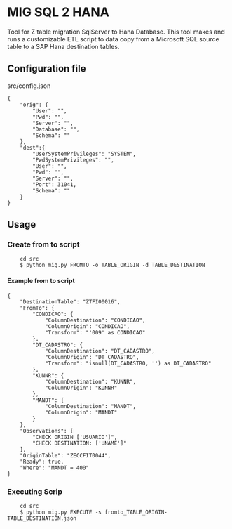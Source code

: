 # MIG SQL 2 HANA
Tool for Z table migration SqlServer to Hana Database.
This tool makes and runs a customizable ETL script to data copy from a Microsoft SQL source table to a SAP Hana destination tables.

## Configuration file
src/config.json
```
{
    "orig": {
        "User": "",
        "Pwd": "",
        "Server": "",
        "Database": "",
        "Schema": ""
    },
    "dest":{
        "UserSystemPrivileges": "SYSTEM",
        "PwdSystemPrivileges": "",
        "User": "",
        "Pwd": "",
        "Server": "",
        "Port": 31041,
        "Schema": ""
    }
}
```

## Usage

### Create from to script
```
    cd src
    $ python mig.py FROMTO -o TABLE_ORIGIN -d TABLE_DESTINATION
```

#### Example from to script
```
{
    "DestinationTable": "ZTFI00016",
    "FromTo": {
        "CONDICAO": {
            "ColumnDestination": "CONDICAO",
            "ColumnOrigin": "CONDICAO",
            "Transform": "'009' as CONDICAO"
        },
        "DT_CADASTRO": {
            "ColumnDestination": "DT_CADASTRO",
            "ColumnOrigin": "DT_CADASTRO",
            "Transform": "isnull(DT_CADASTRO, '') as DT_CADASTRO"
        },
        "KUNNR": {
            "ColumnDestination": "KUNNR",
            "ColumnOrigin": "KUNNR"
        },
        "MANDT": {
            "ColumnDestination": "MANDT",
            "ColumnOrigin": "MANDT"
        }
    },
    "Observations": [
        "CHECK ORIGIN ['USUARIO']",
        "CHECK DESTINATION: ['UNAME']"
    ],
    "OriginTable": "ZECCFIT0044",
    "Ready": true,
    "Where": "MANDT = 400"
}

```

### Executing Scrip
```
    cd src
    $ python mig.py EXECUTE -s fromto_TABLE_ORIGIN-TABLE_DESTINATION.json
```
